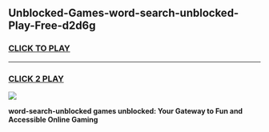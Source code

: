 
## Unblocked-Games-word-search-unblocked-Play-Free-d2d6g
<h3>
<a href="https://premium76.site?title=word-search-unblocked&ref=21A">CLICK TO PLAY</a></h3>
<hr>

<h3>
<a href="https://premium76.site?title=word-search-unblocked&ref=21A">CLICK 2 PLAY</a>
  
</h3>

<a href="https://premium76.site?title=word-search-unblocked&ref=21A"><img src="https://clearcache.store/games.png"></a>


**word-search-unblocked games unblocked: Your Gateway to Fun and Accessible Online Gaming**

